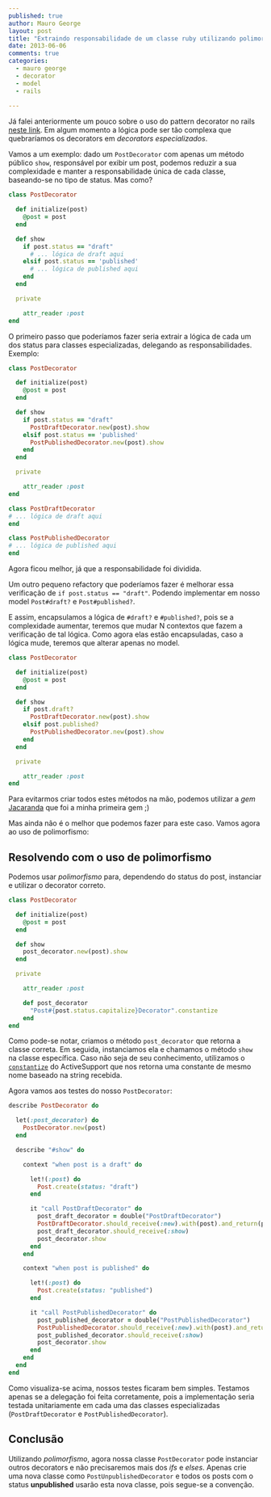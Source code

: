 ```yaml
---
published: true
author: Mauro George
layout: post
title: "Extraindo responsabilidade de um classe ruby utilizando polimorfismo"
date: 2013-06-06
comments: true
categories:
  - mauro george
  - decorator
  - model
  - rails
  
---
```


Já falei anteriormente um pouco sobre o uso do pattern decorator no rails [neste link](http://helabs.com.br/blog/2013/01/28/extraindo-a-responsabilidade-de-fat-models-com-o-uso-de-decorators/). Em algum momento a lógica pode ser tão complexa que quebraríamos os decorators em _decorators especializados_.

<!--more-->

Vamos a um exemplo: dado um `PostDecorator` com apenas um método público `show`, responsável por exibir um post, podemos reduzir a sua complexidade e manter a responsabilidade única de cada classe, baseando-se no tipo de status. Mas como? 

```ruby
class PostDecorator

  def initialize(post)
    @post = post
  end

  def show
    if post.status == "draft"
      # ... lógica de draft aqui
    elsif post.status == 'published'
      # ... lógica de published aqui
    end
  end

  private

    attr_reader :post
end
```

O primeiro passo que poderíamos fazer seria extrair a lógica de cada um dos status para classes especializadas, delegando as responsabilidades. Exemplo:

```ruby
class PostDecorator

  def initialize(post)
    @post = post
  end

  def show
    if post.status == "draft"
      PostDraftDecorator.new(post).show
    elsif post.status == 'published'
      PostPublishedDecorator.new(post).show
    end
  end

  private

    attr_reader :post
end

class PostDraftDecorator
# ... lógica de draft aqui
end

class PostPublishedDecorator
# ... lógica de published aqui
end
```

Agora ficou melhor, já que a responsabilidade foi dividida.

Um outro pequeno refactory que poderíamos fazer é melhorar essa verificação de `if post.status == "draft"`. Podendo implementar em nosso model `Post#draft?` e `Post#published?`.

E assim, encapsulamos a lógica de `#draft?` e `#published?`, pois se a complexidade aumentar, teremos que mudar N contextos que fazem a verificação de tal lógica. Como agora elas estão encapsuladas, caso a lógica mude, teremos que alterar apenas no model.

```ruby
class PostDecorator

  def initialize(post)
    @post = post
  end

  def show
    if post.draft?
      PostDraftDecorator.new(post).show
    elsif post.published?
      PostPublishedDecorator.new(post).show
    end
  end

  private

    attr_reader :post
end
```

Para evitarmos criar todos estes métodos na mão, podemos utilizar a _gem_ [Jacaranda](https://github.com/maurogeorge/jacaranda) que foi a minha primeira gem ;)

Mas ainda não é o melhor que podemos fazer para este caso. Vamos agora ao uso de polimorfismo:

## Resolvendo com o uso de polimorfismo

Podemos usar _polimorfismo_ para, dependendo do status do post, instanciar e utilizar o decorator correto.

```ruby
class PostDecorator

  def initialize(post)
    @post = post
  end

  def show
    post_decorator.new(post).show
  end

  private

    attr_reader :post

    def post_decorator
      "Post#{post.status.capitalize}Decorator".constantize
    end
end
```

Como pode-se notar, criamos o método `post_decorator` que retorna a classe correta. Em seguida, instanciamos ela e chamamos o método `show` na classe específica.
Caso não seja de seu conhecimento, utilizamos o [`constantize`](http://api.rubyonrails.org/classes/ActiveSupport/Inflector.html#method-i-constantize) do ActiveSupport que nos retorna uma constante de mesmo nome baseado na string recebida.

Agora vamos aos testes do nosso `PostDecorator`:

```ruby
describe PostDecorator do

  let(:post_decorator) do
    PostDecorator.new(post)
  end

  describe "#show" do

    context "when post is a draft" do

      let!(:post) do
        Post.create(status: "draft")
      end

      it "call PostDraftDecorator" do
        post_draft_decorator = double("PostDraftDecorator")
        PostDraftDecorator.should_receive(:new).with(post).and_return(post_draft_decorator)
        post_draft_decorator.should_receive(:show)
        post_decorator.show
      end
    end

    context "when post is published" do

      let!(:post) do
        Post.create(status: "published")
      end

      it "call PostPublishedDecorator" do
        post_published_decorator = double("PostPublishedDecorator")
        PostPublishedDecorator.should_receive(:new).with(post).and_return(post_published_decorator)
        post_published_decorator.should_receive(:show)
        post_decorator.show
      end
    end
  end
end
```

Como visualiza-se acima, nossos testes ficaram bem simples. Testamos apenas se a delegação foi feita corretamente, pois a implementação seria testada unitariamente em cada uma das classes especializadas (`PostDraftDecorator` e `PostPublishedDecorator`).

## Conclusão

Utilizando _polimorfismo_, agora nossa classe `PostDecorator` pode instanciar outros decorators e não precisaremos mais dos _ifs_ e _elses_. Apenas crie uma nova classe como `PostUnpublishedDecorator` e todos os posts com o status **unpublished** usarão esta nova classe, pois segue-se a convenção.

